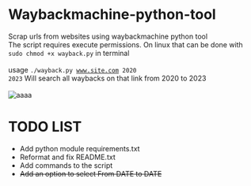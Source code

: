 # Waybackmachine-python-tool
Scrap urls from websites using waybackmachine python tool<br>
The script requires execute permissions. On linux that can be done with <code>sudo chmod +x wayback.py</code> in terminal<br><br>
usage <code>./wayback.py www.site.com 2020 2023</code> Will search all waybacks on that link from 2020 to 2023<br><br>
![aaaa](https://github.com/thegrreat1/Waybackmachine-python-tool/assets/63957530/691ffda9-7643-4087-9573-0738a411ffc9)


# TODO LIST
- Add python module requirements.txt
- Reformat and fix README.txt
- Add commands to the script
- <s>Add an option to select From DATE to DATE</s>
